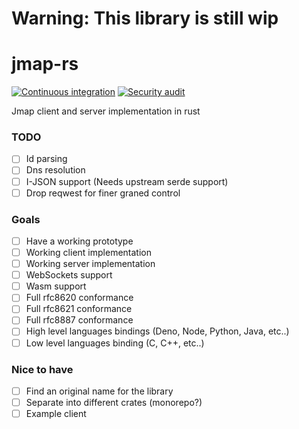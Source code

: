 # Warning: This library is still wip
# jmap-rs
[![Continuous integration](https://github.com/morr0ne/jmap/actions/workflows/ci.yml/badge.svg)](https://github.com/morr0ne/jmap/actions/workflows/ci.yml)
[![Security audit](https://github.com/morr0ne/jmap/actions/workflows/audit.yml/badge.svg)](https://github.com/morr0ne/jmap/actions/workflows/audit.yml)

Jmap client and server implementation in rust

### TODO
- [ ] Id parsing
- [ ] Dns resolution
- [ ] I-JSON support (Needs upstream serde support)
- [ ] Drop reqwest for finer graned control

### Goals
- [ ] Have a working prototype
- [ ] Working client implementation
- [ ] Working server implementation
- [ ] WebSockets support
- [ ] Wasm support
- [ ] Full rfc8620 conformance
- [ ] Full rfc8621 conformance
- [ ] Full rfc8887 conformance
- [ ] High level languages bindings (Deno, Node, Python, Java, etc..)
- [ ] Low level languages binding (C, C++, etc..)

### Nice to have
- [ ] Find an original name for the library
- [ ] Separate into different crates (monorepo?)
- [ ] Example client
